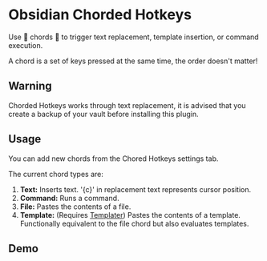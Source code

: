 # Obsidian Chorded Hotkeys 
Use 🎵 chords 🎵 to trigger text replacement, template insertion, or command execution.

A chord is a set of keys pressed at the same time, the order doesn't matter! 

## Warning
Chorded Hotkeys works through text replacement, it is advised that you create a backup of your vault before installing this plugin.

## Usage 
You can add new chords from the Chored Hotkeys settings tab.

The current chord types are:
1. **Text:** Inserts text. '{c}' in replacement text represents cursor position.
2. **Command:** Runs a command.
3. **File:** Pastes the contents of a file.
4. **Template:** (Requires [Templater](https://github.com/SilentVoid13/Templater)) Pastes the contents of a template. Functionally equivalent to the file chord but also evaluates templates.

## Demo
